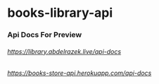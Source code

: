 # books-library-api

### Api Docs For Preview

###### https://library.abdelrazek.live/api-docs
###### https://books-store-api.herokuapp.com/api-docs
